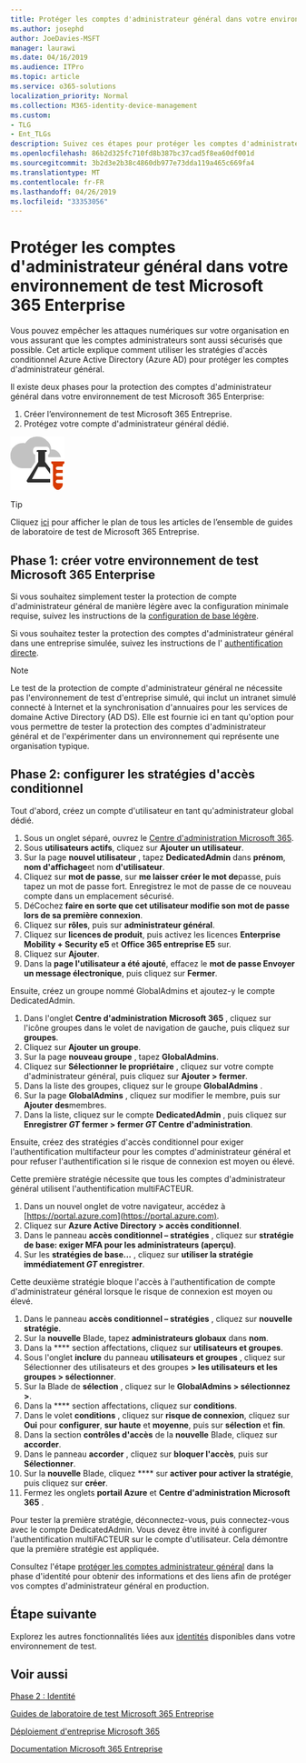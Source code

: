 ```yaml
---
title: Protéger les comptes d'administrateur général dans votre environnement de test Microsoft 365 Enterprise
ms.author: josephd
author: JoeDavies-MSFT
manager: laurawi
ms.date: 04/16/2019
ms.audience: ITPro
ms.topic: article
ms.service: o365-solutions
localization_priority: Normal
ms.collection: M365-identity-device-management
ms.custom:
- TLG
- Ent_TLGs
description: Suivez ces étapes pour protéger les comptes d'administrateur général dans votre environnement de test Microsoft 365 Enterprise.
ms.openlocfilehash: 86b2d325fc710fd8b387bc37cad5f8ea60df001d
ms.sourcegitcommit: 3b2d3e2b38c4860db977e73dda119a465c669fa4
ms.translationtype: MT
ms.contentlocale: fr-FR
ms.lasthandoff: 04/26/2019
ms.locfileid: "33353056"
---
```

# <a name="protect-global-administrator-accounts-in-your-microsoft-365-enterprise-test-environment"></a>Protéger les comptes d'administrateur général dans votre environnement de test Microsoft 365 Enterprise

Vous pouvez empêcher les attaques numériques sur votre organisation en vous assurant que les comptes administrateurs sont aussi sécurisés que possible. Cet article explique comment utiliser les stratégies d'accès conditionnel Azure Active Directory (Azure AD) pour protéger les comptes d'administrateur général.

Il existe deux phases pour la protection des comptes d'administrateur général dans votre environnement de test Microsoft 365 Enterprise:

1.  Créer l’environnement de test Microsoft 365 Entreprise.
2.  Protégez votre compte d'administrateur général dédié.

![Guides de Laboratoire de Test pour Microsoft Cloud](media/m365-enterprise-test-lab-guides/cloud-tlg-icon.png) 
    
> [!TIP]
> Cliquez [ici](https://aka.ms/m365etlgstack) pour afficher le plan de tous les articles de l’ensemble de guides de laboratoire de test de Microsoft 365 Entreprise.

## <a name="phase-1-build-out-your-microsoft-365-enterprise-test-environment"></a>Phase 1: créer votre environnement de test Microsoft 365 Enterprise

Si vous souhaitez simplement tester la protection de compte d'administrateur général de manière légère avec la configuration minimale requise, suivez les instructions de la [configuration de base légère](lightweight-base-configuration-microsoft-365-enterprise.md).
  
Si vous souhaitez tester la protection des comptes d'administrateur général dans une entreprise simulée, suivez les instructions de l' [authentification directe](pass-through-auth-m365-ent-test-environment.md).

  
> [!NOTE]
> Le test de la protection de compte d'administrateur général ne nécessite pas l'environnement de test d'entreprise simulé, qui inclut un intranet simulé connecté à Internet et la synchronisation d'annuaires pour les services de domaine Active Directory (AD DS). Elle est fournie ici en tant qu'option pour vous permettre de tester la protection des comptes d'administrateur général et de l'expérimenter dans un environnement qui représente une organisation typique. 
  
## <a name="phase-2-configure-conditional-access-policies"></a>Phase 2: configurer les stratégies d'accès conditionnel

Tout d'abord, créez un compte d'utilisateur en tant qu'administrateur global dédié.

1. Sous un onglet séparé, ouvrez le [Centre d'administration Microsoft 365](https://admin.microsoft.com/).
2. Sous **utilisateurs actifs**, cliquez sur **Ajouter un utilisateur**.
3. Sur la page **nouvel utilisateur** , tapez **DedicatedAdmin** dans **prénom**, **nom d'affichage**et nom **d'utilisateur**.
4. Cliquez sur **mot de passe**, sur **me laisser créer le mot de**passe, puis tapez un mot de passe fort. Enregistrez le mot de passe de ce nouveau compte dans un emplacement sécurisé.
5. DéCochez **faire en sorte que cet utilisateur modifie son mot de passe lors de sa première connexion**.
6. Cliquez sur **rôles**, puis sur **administrateur général**.
7. Cliquez sur **licences de produit**, puis activez les licences **Enterprise Mobility + Security e5** et **Office 365 entreprise E5** sur.
8. Cliquez sur **Ajouter**.
9. Dans la **page l'utilisateur a été ajouté**, effacez le **mot de passe Envoyer un message électronique**, puis cliquez sur **Fermer**.

Ensuite, créez un groupe nommé GlobalAdmins et ajoutez-y le compte DedicatedAdmin.

1. Dans l'onglet **Centre d'administration Microsoft 365** , cliquez sur l'icône groupes dans le volet de navigation de gauche, puis cliquez sur **groupes**.
2. Cliquez sur **Ajouter un groupe**.
3. Sur la page **nouveau groupe** , tapez **GlobalAdmins**.
4. Cliquez sur **Sélectionner le propriétaire** , cliquez sur votre compte d'administrateur général, puis cliquez sur **Ajouter > fermer**.
5. Dans la liste des groupes, cliquez sur le groupe **GlobalAdmins** .
6. Sur la page **GlobalAdmins** , cliquez sur modifier le membre, puis sur **Ajouter** **des**membres.
7. Dans la liste, cliquez sur le compte **DedicatedAdmin** , puis cliquez sur **Enregistrer _GT_ fermer > fermer _GT_ Centre d'administration**.

Ensuite, créez des stratégies d'accès conditionnel pour exiger l'authentification multifacteur pour les comptes d'administrateur général et pour refuser l'authentification si le risque de connexion est moyen ou élevé.

Cette première stratégie nécessite que tous les comptes d'administrateur général utilisent l'authentification multiFACTEUR.

1. Dans un nouvel onglet de votre navigateur, accédez à [https://portal.azure.com](https://portal.azure.com).
2. Cliquez sur **Azure Active Directory > accès conditionnel**.
3. Dans le panneau **accès conditionnel – stratégies** , cliquez sur **stratégie de base: exiger MFA pour les administrateurs (aperçu)**.
4. Sur les **stratégies de base...** , cliquez sur **utiliser la stratégie immédiatement _GT_ enregistrer**.

Cette deuxième stratégie bloque l'accès à l'authentification de compte d'administrateur général lorsque le risque de connexion est moyen ou élevé.

1. Dans le panneau **accès conditionnel – stratégies** , cliquez sur **nouvelle stratégie**.
2. Sur la **nouvelle** Blade, tapez **administrateurs globaux** dans **nom**.
3. Dans la **** section affectations, cliquez sur **utilisateurs et groupes**.
4. Sous l'onglet **inclure** du panneau **utilisateurs et groupes** , cliquez sur Sélectionner des utilisateurs et des groupes **> les utilisateurs et les groupes > sélectionner**.
5. Sur la Blade de **sélection** , cliquez sur le **GlobalAdmins > sélectionnez >**.
6. Dans la **** section affectations, cliquez sur **conditions**.
7. Dans le volet **conditions** , cliquez sur **risque de connexion**, cliquez sur **Oui** pour **configurer**, **sur haute** et **moyenne**, puis sur **sélection** et **fin**.
8. Dans la section **contrôles d'accès** de la **nouvelle** Blade, cliquez sur **accorder**.
9. Dans le panneau **accorder** , cliquez sur **bloquer l'accès**, puis sur **Sélectionner**.
10. Sur la **nouvelle** Blade, cliquez **** sur **activer pour activer la stratégie**, puis cliquez sur **créer**.
11. Fermez les onglets **portail Azure** et **Centre d'administration Microsoft 365** .

Pour tester la première stratégie, déconnectez-vous, puis connectez-vous avec le compte DedicatedAdmin. Vous devez être invité à configurer l'authentification multiFACTEUR sur le compte d'utilisateur. Cela démontre que la première stratégie est appliquée.

Consultez l'étape [protéger les comptes administrateur général](identity-designate-protect-admin-accounts.md#identity-global-admin) dans la phase d'identité pour obtenir des informations et des liens afin de protéger vos comptes d'administrateur général en production.

## <a name="next-step"></a>Étape suivante

Explorez les autres fonctionnalités liées aux [identités](m365-enterprise-test-lab-guides.md#identity) disponibles dans votre environnement de test.

## <a name="see-also"></a>Voir aussi

[Phase 2 : Identité](identity-infrastructure.md)

[Guides de laboratoire de test Microsoft 365 Entreprise](m365-enterprise-test-lab-guides.md)

[Déploiement d'entreprise Microsoft 365](deploy-microsoft-365-enterprise.md)

[Documentation Microsoft 365 Entreprise](https://docs.microsoft.com/microsoft-365-enterprise/)
